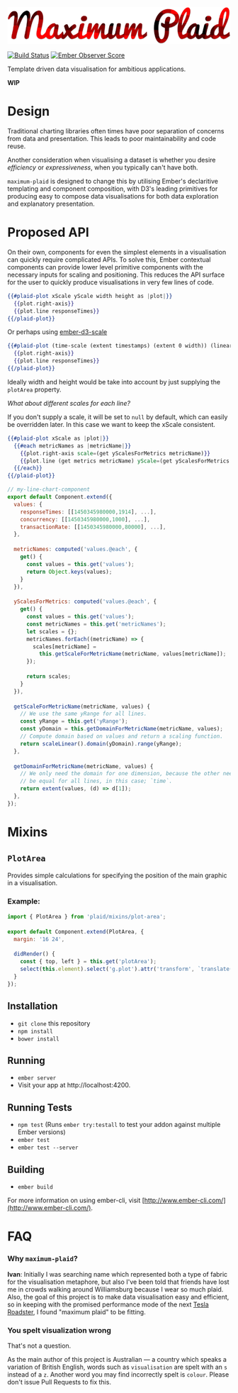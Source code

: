 ![Maximum Plaid](/logo/maximum-plaid-logo.png)

[![Build Status](https://travis-ci.org/ivanvanderbyl/maximum-plaid.svg?branch=master)](https://travis-ci.org/ivanvanderbyl/maximum-plaid)
[![Ember Observer Score](http://emberobserver.com/badges/maximum-plaid.svg)](http://emberobserver.com/addons/maximum-plaid)

Template driven data visualisation for ambitious applications.

**WIP**

# Design

Traditional charting libraries often times have poor separation of concerns from
data and presentation. This leads to poor maintainability and code reuse.

Another consideration when visualising a dataset is whether you desire _efficiency_
or _expressiveness_, when you typically can't have both.

`maximum-plaid` is designed to change this by utilising Ember's declaritive templating 
and component composition, with D3's leading primitives for producing easy to
compose data visualisations for both data exploration and explanatory presentation.

# Proposed API

On their own, components for even the simplest elements in a visualisation can
quickly require complicated APIs. To solve this, Ember contextual components can
provide lower level primitive components with the necessary inputs for scaling
and positioning. This reduces the API surface for the user to quickly produce
visualisations in very few lines of code.

```hbs
{{#plaid-plot xScale yScale width height as |plot|}}
  {{plot.right-axis}}
  {{plot.line responseTimes}}
{{/plaid-plot}}
```

Or perhaps using [ember-d3-scale](https://github.com/spencer516/ember-d3-scale#linear-scale)

```hbs
{{#plaid-plot (time-scale (extent timestamps) (extent 0 width)) (linear-scale yDomain yRange) width height as |plot|}}
  {{plot.right-axis}}
  {{plot.line responseTimes}}
{{/plaid-plot}}
```

Ideally width and height would be take into account by just supplying the `plotArea`
property.

*What about different scales for each line?*

If you don't supply a scale, it will be set to `null` by default, which can easily
be overridden later. In this case we want to keep the xScale consistent.

```hbs
{{#plaid-plot xScale as |plot|}}
  {{#each metricNames as |metricName|}}
    {{plot.right-axis scale=(get yScalesForMetrics metricName)}}
    {{plot.line (get metrics metricName) yScale=(get yScalesForMetrics metricName)}}
  {{/each}}
{{/plaid-plot}}
```

```js
// my-line-chart-component
export default Component.extend({
  values: {
    responseTimes: [[1450345980000,1914], ...],
    concurrency: [[1450345980000,1000], ...],
    transactionRate: [[1450345980000,80000], ...],
  },

  metricNames: computed('values.@each', {
    get() { 
      const values = this.get('values');
      return Object.keys(values);
    }
  }),

  yScalesForMetrics: computed('values.@each', {
    get() {
      const values = this.get('values');
      const metricNames = this.get('metricNames');
      let scales = {};
      metricNames.forEach((metricName) => {
        scales[metricName] = 
          this.getScaleForMetricName(metricName, values[metricName]);
      });

      return scales;
    }
  }),

  getScaleForMetricName(metricName, values) {
    // We use the same yRange for all lines.
    const yRange = this.get('yRange');
    const yDomain = this.getDomainForMetricName(metricName, values);
    // Compute domain based on values and return a scaling function.
    return scaleLinear().domain(yDomain).range(yRange);
  },

  getDomainForMetricName(metricName, values) {
    // We only need the domain for one dimension, because the other needs to
    // be equal for all lines, in this case; `time`.
    return extent(values, (d) => d[1]);
  },
});
```

# Mixins

## `PlotArea`

Provides simple calculations for specifying the position of the main graphic in
a visualisation.

### Example:

```js
import { PlotArea } from 'plaid/mixins/plot-area';

export default Component.extend(PlotArea, {
  margin: '16 24',

  didRender() {
    const { top, left } = this.get('plotArea');
    select(this.element).select('g.plot').attr('transform', `translate(${left},${top})`);
  }
});
```

## Installation

* `git clone` this repository
* `npm install`
* `bower install`

## Running

* `ember server`
* Visit your app at http://localhost:4200.

## Running Tests

* `npm test` (Runs `ember try:testall` to test your addon against multiple Ember versions)
* `ember test`
* `ember test --server`

## Building

* `ember build`

For more information on using ember-cli, visit [http://www.ember-cli.com/](http://www.ember-cli.com/).

# FAQ

### Why `maximum-plaid`?

**Ivan**: Initially I was searching name which represented both a
type of fabric for the visualisation metaphore, but also I've been told that friends
have lost me in crowds walking around Williamsburg because I wear so much plaid. Also, the goal
of this project is to make data visualisation easy and efficient, so in keeping with
the promised performance mode of the next [Tesla Roadster](http://mashable.com/2015/07/17/new-tesla-roadster/#3NCT_4NpL8qU), I found "maximum plaid" to be
fitting.

### You spelt visualization wrong

That's not a question.

As the main author of this project is Australian — a country which speaks a 
variation of British English, words such as `visualisation` are spelt with an `s`
instead of a `z`. Another word you may find incorrectly spelt is `colour`. Please
don't issue Pull Requests to fix this.
